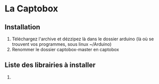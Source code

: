 # La Captobox

## Installation
1. Téléchargez l'archive et dézzipez là dans le dossier arduino (là où se trouvent vos programmes, sous linux ~/Arduino)
2. Renommer le dossier captobox-master en captobox

## Liste des librairies à installer
1. 
